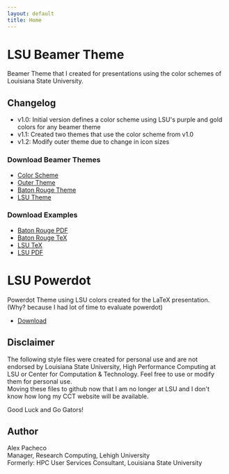 ```yaml
---
layout: default
title: Home
---
```


# LSU Beamer Theme

Beamer Theme that I created for presentations using the color schemes of Louisiana State University.

## Changelog

 * v1.0: Initial version defines a color scheme using LSU's purple and gold colors for any beamer theme
 * v1.1: Created two themes that use the color scheme from v1.0
 * v1.2: Modify outer theme due to change in icon sizes

### Download Beamer Themes

 * [Color Scheme](color/beamercolorthemetigers.sty)
 * [Outer Theme](outer/beamerouterthemetigers.sty)
 * [Baton Rouge Theme](theme/beamerthemeBatonRouge.sty)
 * [LSU Theme](theme/beamerthemeLSU.sty)

### Download Examples

 * [Baton Rouge PDF](example/beamerthemeBatonRouge.pdf)
 * [Baton Rouge TeX](example/beamerthemeBatonRouge.tex)
 * [LSU TeX](example/beamerthemeLSU.tex) 
 * [LSU PDF](example/beamerthemeLSU.pdf)

# LSU Powerdot
Powerdot Theme using LSU colors created for the LaTeX presentation. (Why? because I had lot of time to 
evaluate powerdot)
 
 * [Download](powerdot-lsuloni.sty)

## Disclaimer

The following style files were created for personal use and are not endorsed by Louisiana State University, 
High Performance Computing at LSU or Center for Computation & Technology. Feel free to use or modify them for 
personal use.  
Moving these files to github now that I am no longer at LSU and I don't know how long my CCT website will 
be available. 

Good Luck and Go Gators!

## Author

Alex Pacheco  
Manager, Research Computing, Lehigh University  
Formerly: HPC User Services Consultant, Louisiana State University  


<!--
<div class="posts">
  {% for post in paginator.posts %}
  <article class="post">
    <h1 class="post-title">
      <a href="{{ post.url }}">
        {{ post.title }}
      </a>
    </h1>

    <time datetime="{{ post.date | date_to_xmlschema }}" class="post-date">{{ post.date | date_to_string }}</time>

    {{ post.content }}
  </article>
  {% endfor %}
</div>

<div class="pagination">
  {% if paginator.next_page %}
    <a class="pagination-item older" href="{{ site.baseurl }}page{{paginator.next_page}}">Older</a>
  {% else %}
    <span class="pagination-item older">Older</span>
  {% endif %}
  {% if paginator.previous_page %}
    {% if paginator.page == 2 %}
      <a class="pagination-item newer" href="{{ site.baseurl }}">Newer</a>
    {% else %}
      <a class="pagination-item newer" href="{{ site.baseurl }}page{{paginator.previous_page}}">Newer</a>
    {% endif %}
  {% else %}
    <span class="pagination-item newer">Newer</span>
  {% endif %}
</div>
-->
